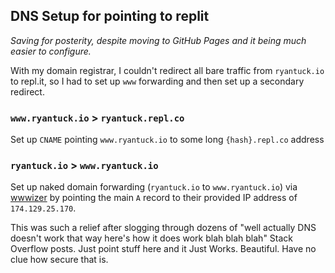 ## DNS Setup for pointing to replit

_Saving for posterity, despite moving to GitHub Pages and it being much easier to configure._

With my domain registrar, I couldn't redirect all bare traffic from `ryantuck.io` to repl.it, so I had to set up `www` forwarding and then set up a secondary redirect.

### `www.ryantuck.io` > `ryantuck.repl.co`

Set up `CNAME` pointing `www.ryantuck.io` to some long `{hash}.repl.co` address

### `ryantuck.io` > `www.ryantuck.io`

Set up naked domain forwarding (`ryantuck.io` to `www.ryantuck.io`) via [wwwizer](http://wwwizer.com/naked-domain-redirect) by pointing the main `A` record to their provided IP address of `174.129.25.170`.

This was such a relief after slogging through dozens of "well actually DNS doesn't work that way here's how it does work blah blah blah" Stack Overflow posts. Just point stuff here and it Just Works. Beautiful. Have no clue how secure that is.
